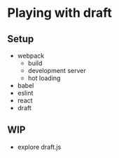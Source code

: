 # Playing with draft

## Setup

* webpack
  * build
  * development server
  * hot loading
* babel
* eslint
* react
* draft

## WIP

* explore draft.js
